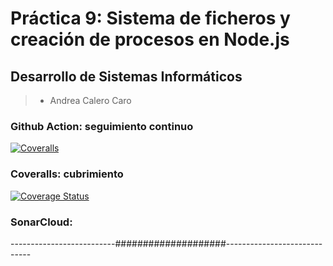 # Práctica 9: Sistema de ficheros y creación de procesos en Node.js

## Desarrollo de Sistemas Informáticos

> - Andrea Calero Caro

### Github Action: seguimiento continuo
[![Coveralls](https://github.com/ULL-ESIT-INF-DSI-2021/ull-esit-inf-dsi-20-21-prct09-async-fs-process-alu0101202952/actions/workflows/coveralls.yml/badge.svg)](https://github.com/ULL-ESIT-INF-DSI-2021/ull-esit-inf-dsi-20-21-prct09-async-fs-process-alu0101202952/actions/workflows/coveralls.yml)


### Coveralls: cubrimiento
[![Coverage Status](https://coveralls.io/repos/github/ULL-ESIT-INF-DSI-2021/ull-esit-inf-dsi-20-21-prct10-async-sockets-alu0101202952/badge.svg?branch=master)](https://coveralls.io/github/ULL-ESIT-INF-DSI-2021/ull-esit-inf-dsi-20-21-prct10-async-sockets-alu0101202952?branch=master)



### SonarCloud:




--------------------------####################-----------------------------

